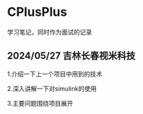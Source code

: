 # CPlusPlus
学习笔记，同时作为面试的记录

## 2024/05/27 吉林长春视米科技
1.介绍一下上一个项目中用到的技术

2.深入讲解一下对simulink的使用

3.主要问题围绕项目展开
